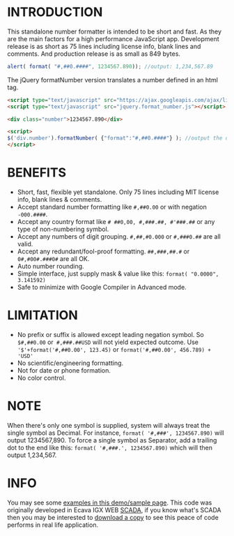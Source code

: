 # INTRODUCTION

This standalone number formatter is intended to be short and fast. As they are the main factors for a high performance JavaScript app. Development release is as short as 75 lines including license info, blank lines and comments. And production release is as small as 849 bytes.
```javascript
alert( format( "#,##0.####", 1234567.890)); //output: 1,234,567.89
```

The jQuery formatNumber version translates a number defined in an html tag.

```html
<script type="text/javascript" src="https://ajax.googleapis.com/ajax/libs/jquery/3.1.0/jquery.min.js"></script>
<script type="text/javascript" src="jquery.format_number.js"></script>

<div class="number">1234567.890</div>

<script>
$('div.number').formatNumber( {"format":"#,##0.####"} ); //output the div: 1,234,567.89
</script>
```


# BENEFITS

* Short, fast, flexible yet standalone. Only 75 lines including MIT license info, blank lines & comments.
* Accept standard number formatting like ```#,##0.00``` or with negation ```-000.####```.
* Accept any country format like ```# ##0,00, #,###.##, #'###.##``` or any type of non-numbering symbol.
* Accept any numbers of digit grouping. ```#,##,#0.000``` or ```#,###0.##``` are all valid.
* Accept any redundant/fool-proof formatting. ```##,###,##.#``` or ```0#,#00#.###0#``` are all OK.
* Auto number rounding.
* Simple interface, just supply mask & value like this: ```format( "0.0000", 3.141592)```
* Safe to minimize with Google Compiler in Advanced mode.

# LIMITATION

* No prefix or suffix is allowed except leading negation symbol. So ```$#,##0.00``` or``` #,###.##USD``` will not yield expected outcome. Use ```'$'+format('#,##0.00', 123.45)``` or ```format('#,##0.00', 456.789) + 'USD'```
* No scientific/engineering formatting.
* Not for date or phone formation.
* No color control.

# NOTE

When there's only one symbol is supplied, system will always treat the single symbol as Decimal. For instance, ```format( '#,###', 1234567.890)``` will output 1234567,890. To force a single symbol as Separator, add a trailing dot to the end like this: ```format( '#,###.', 1234567.890)``` which will then output 1,234,567.

# INFO
You may see some [examples in this demo/sample page](http://www.integraxor.com/developer/codes/js-formatter/format-sample.htm). This code was originally developed in Ecava IGX WEB [SCADA](http://www.integraxor.com/), if you know what's SCADA then you may be interested to [download a copy](http://www.integraxor.com/download-igx.html) to see this peace of code performs in real life application.


